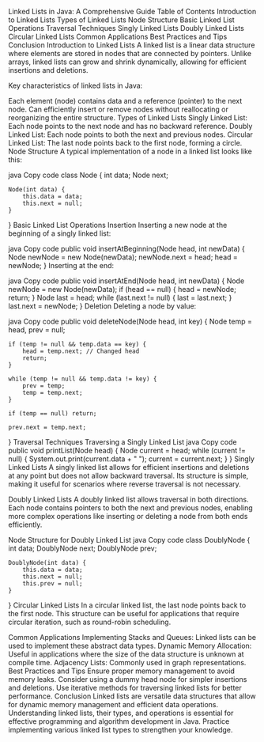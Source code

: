 Linked Lists in Java: A Comprehensive Guide
Table of Contents
Introduction to Linked Lists
Types of Linked Lists
Node Structure
Basic Linked List Operations
Traversal Techniques
Singly Linked Lists
Doubly Linked Lists
Circular Linked Lists
Common Applications
Best Practices and Tips
Conclusion
Introduction to Linked Lists
A linked list is a linear data structure where elements are stored in nodes that are connected by pointers. Unlike arrays, linked lists can grow and shrink dynamically, allowing for efficient insertions and deletions.

Key characteristics of linked lists in Java:

Each element (node) contains data and a reference (pointer) to the next node.
Can efficiently insert or remove nodes without reallocating or reorganizing the entire structure.
Types of Linked Lists
Singly Linked List: Each node points to the next node and has no backward reference.
Doubly Linked List: Each node points to both the next and previous nodes.
Circular Linked List: The last node points back to the first node, forming a circle.
Node Structure
A typical implementation of a node in a linked list looks like this:

java
Copy code
class Node {
    int data;
    Node next;

    Node(int data) {
        this.data = data;
        this.next = null;
    }
}
Basic Linked List Operations
Insertion
Inserting a new node at the beginning of a singly linked list:

java
Copy code
public void insertAtBeginning(Node head, int newData) {
    Node newNode = new Node(newData);
    newNode.next = head;
    head = newNode;
}
Inserting at the end:

java
Copy code
public void insertAtEnd(Node head, int newData) {
    Node newNode = new Node(newData);
    if (head == null) {
        head = newNode;
        return;
    }
    Node last = head;
    while (last.next != null) {
        last = last.next;
    }
    last.next = newNode;
}
Deletion
Deleting a node by value:

java
Copy code
public void deleteNode(Node head, int key) {
    Node temp = head, prev = null;

    if (temp != null && temp.data == key) {
        head = temp.next; // Changed head
        return;
    }

    while (temp != null && temp.data != key) {
        prev = temp;
        temp = temp.next;
    }

    if (temp == null) return;

    prev.next = temp.next;
}
Traversal Techniques
Traversing a Singly Linked List
java
Copy code
public void printList(Node head) {
    Node current = head;
    while (current != null) {
        System.out.print(current.data + " ");
        current = current.next;
    }
}
Singly Linked Lists
A singly linked list allows for efficient insertions and deletions at any point but does not allow backward traversal. Its structure is simple, making it useful for scenarios where reverse traversal is not necessary.

Doubly Linked Lists
A doubly linked list allows traversal in both directions. Each node contains pointers to both the next and previous nodes, enabling more complex operations like inserting or deleting a node from both ends efficiently.

Node Structure for Doubly Linked List
java
Copy code
class DoublyNode {
    int data;
    DoublyNode next;
    DoublyNode prev;

    DoublyNode(int data) {
        this.data = data;
        this.next = null;
        this.prev = null;
    }
}
Circular Linked Lists
In a circular linked list, the last node points back to the first node. This structure can be useful for applications that require circular iteration, such as round-robin scheduling.

Common Applications
Implementing Stacks and Queues: Linked lists can be used to implement these abstract data types.
Dynamic Memory Allocation: Useful in applications where the size of the data structure is unknown at compile time.
Adjacency Lists: Commonly used in graph representations.
Best Practices and Tips
Ensure proper memory management to avoid memory leaks.
Consider using a dummy head node for simpler insertions and deletions.
Use iterative methods for traversing linked lists for better performance.
Conclusion
Linked lists are versatile data structures that allow for dynamic memory management and efficient data operations. Understanding linked lists, their types, and operations is essential for effective programming and algorithm development in Java. Practice implementing various linked list types to strengthen your knowledge.

